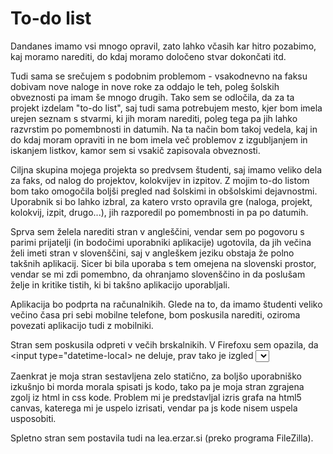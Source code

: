 # To-do list

Dandanes imamo vsi mnogo opravil, zato lahko včasih kar hitro pozabimo, kaj moramo narediti, do kdaj moramo določeno stvar dokončati itd.

Tudi sama se srečujem s podobnim problemom - vsakodnevno na faksu dobivam nove naloge in nove roke za oddajo le teh, poleg šolskih obveznosti pa imam še mnogo drugih. Tako sem se odločila, da za ta projekt izdelam "to-do list", saj tudi sama potrebujem mesto, kjer bom imela urejen seznam s stvarmi, ki jih moram narediti, poleg tega pa jih lahko razvrstim po pomembnosti in datumih. Na ta način bom takoj vedela, kaj in do kdaj moram opraviti in ne bom imela več problemov z izgubljanjem in iskanjem listkov, kamor sem si vsakič zapisovala obveznosti.

Ciljna skupina mojega projekta so predvsem študenti, saj imamo veliko dela za faks, od nalog do projektov, kolokvijev in izpitov. Z mojim to-do listom bom tako omogočila boljši pregled nad šolskimi in obšolskimi dejavnostmi. Uporabnik si bo lahko izbral, za katero vrsto opravila gre (naloga, projekt, kolokvij, izpit, drugo...), jih razporedil po pomembnosti in pa po datumih. 

Sprva sem želela narediti stran v angleščini, vendar sem po pogovoru s parimi prijatelji (in bodočimi uporabniki aplikacije) ugotovila, da jih večina želi imeti stran v slovenščini, saj v angleškem jeziku obstaja že polno takšnih aplikacij. Sicer bi bila uporaba s tem omejena na slovenski prostor, vendar se mi zdi pomembno, da ohranjamo slovenščino in da poslušam želje in kritike tistih, ki bi takšno aplikacijo uporabljali.

Aplikacija bo podprta na računalnikih. Glede na to, da imamo študenti veliko večino časa pri sebi mobilne telefone, bom poskusila narediti, oziroma povezati aplikacijo tudi z mobilniki. 

Stran sem poskusila odpreti v večih brskalnikih. V Firefoxu sem opazila, da <input type="datetime-local> ne deluje, prav tako je izgled <select> okenca ter checkboxa drugačen kot v Chromu. V Chromu in IE vse deluje, vendar se določeni gradniki malce razlikujejo po izgledu (checkbox, select).

Zaenkrat je moja stran sestavljena zelo statično, za boljšo uporabniško izkušnjo bi morda morala spisati js kodo, tako pa je moja stran zgrajena zgolj iz html in css kode. Problem mi je predstavljal izris grafa na html5 canvas, katerega mi je uspelo izrisati, vendar pa js kode nisem uspela usposobiti.

Spletno stran sem postavila tudi na lea.erzar.si (preko programa FileZilla).

